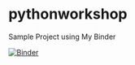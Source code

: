 # pythonworkshop
Sample Project using My Binder



[![Binder](https://mybinder.org/badge_logo.svg)](https://mybinder.org/v2/gh/achapkowski/pythonworkshop/master)